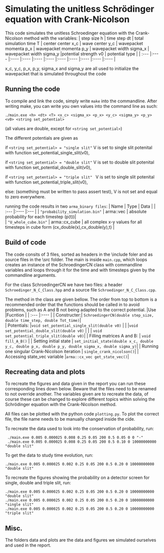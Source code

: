 # Simulating the unitless Schrödinger equation with Crank-Nicolson

This code simulates the unitless Schroedinger equation with the Crank-Nicolson method with the variables:
| step size h | time step dt | total simulation time T | center center x_c | wave center y_c | wavepacket momenta p_x |  wavepacket momenta p_y  | wavepacket width sigma_x | wavepacket width sigma_y  |potential strength v0 | potential type |
| :---      |:----  |:----  |:----  |:----  |:----  |:----  |:----  |:----  |:----  |:----  |

 x_c, y_c, p_x, p_y, sigma_x and sigma_y are all used to initialize the wavepacket that is simulated throughout the code

## Running the code
To compile and link the code, simply write ```make``` into the commandline. After writing make, you can write you own values into the command line as such:


```
./main.exe <h> <dt> <T> <x_c> <sigma_x> <p_x> <y_c> <sigma_y> <p_y> <v0> <string set_potential>
```
(all values are double, except for ```<string set_potential>```)


The different potentials are given as

if ```<string set_potential> = "single slit"``` V is set to single slit potenital with function set_potential_single_slit(v0),

if ```<string set_potential> = "double slit"``` V is set to double slit potenital with function set_potential_double_slit(v0),

if ```<string set_potential> = "triple slit" ``` V is set to single slit potenital with function set_potential_triple_slit(v0),

else: (something must be written to pass assert test), V is not set and equal to zero everywhere.
 
 running the code results in two ```arma_binary files```:
| Name     | Type | Data |
| :---      |:----  |:--- |
|  ```"probability_simulation.bin"``` | arma::vec   | absolute probability for each timestep (p(t))|    
| ```"U_whole_cube.bin"``` | arma::cx_cube  | all complex x-y values for all timesteps in cube form (cx_double(x),cx_double(y),t) |
 

## Build of code
The code consits of 3 files, sorted as headers in the \include foler and as source files in the \src folder. The main is inside ```main.cpp```, which loops creates an instance of the SchroedingerCN class with commandline variables and loops through it for the time and with timesteps given by the commandline arguments.

For the class SchroedingerCN we have two files: a header ```Schroedinger_N_C_Class.hpp``` and a source file ```Schroedinger_N_C_Class.cpp```. 

The method in the class are given bellow. The order from top to bottom is a recommended order that the functions should be called in to avoid problems, such as A and B not being adapted to the correct potential.
|Use |Fucntion |
| :---      |:----  |
|  Constructer:| ```SchroedingerCN(double step_size, double time_step, double Tot_time)```|    
| Potentials:  |```void set_potential_single_slit(double v0)``` |
|  |```void set_potential_double_slit(double v0)``` |
|  | ```void set_potential_triple_slit(double v0)```|
| Filling matrices A and B: | ```void fill_A_B()```  |
| Setting initial state |  ```set_initial_state(double x_c, double y_c, double p_x, double p_y, double sigma_x, double sigma_y)```|
| Running one singular Crank-Nicolson iteration | ```single_crank_nicolson()```|
| Accessing state_vec variable |```arma::cx_vec get_state_vec()```|

 ## Recreating data and plots
To recreate the figures and data given in the report you can run these corresponding lines down below. Beware that the files need to be renamed to not override another. The variables given are to recreate the data, of course these can be changed to explore different topics within solving the Schrödinger equation with the Crank-Nicolson method.

All files can be plotted with the python code ```plotting.py```. To plot the correct file, the file name needs to be manually changed inside the cide.
 
To recreate the data used to look into the conservation of probability, run:
```
 ./main.exe 0.005 0.000025 0.008 0.25 0.05 200 0.5 0.05 0 0 "-"
 ./main.exe 0.005 0.000025 0.008 0.25 0.05 200 0.5 0.10 0 10000000000 "double slit"
```


To get the data to study time evolution, run:
```
./main.exe 0.005 0.000025 0.002 0.25 0.05 200 0.5 0.20 0 10000000000 "double slit"
```

To recreate the figures showing the probability on a detector screen for single, double and triple slit, run:
```
./main.exe 0.005 0.000025 0.002 0.25 0.05 200 0.5 0.20 0 10000000000 "double slit"
./main.exe 0.005 0.000025 0.002 0.25 0.05 200 0.5 0.20 0 10000000000 "single slit"
./main.exe 0.005 0.000025 0.002 0.25 0.05 200 0.5 0.20 0 10000000000 "triple slit"
```
## Misc.
The folders data and plots are the data and figures we simulated ourselves and used in the report.
